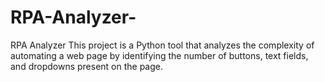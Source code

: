 # RPA-Analyzer-
RPA Analyzer This project is a Python tool that analyzes the complexity of automating a web page by identifying the number of buttons, text fields, and dropdowns present on the page.
